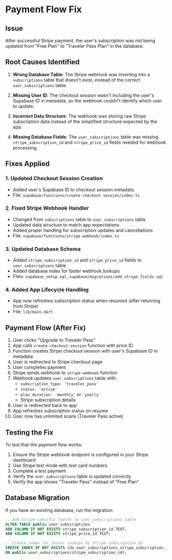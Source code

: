 # Payment Flow Fix

## Issue

After successful Stripe payment, the user's subscription was not being updated from "Free Plan" to "Traveler Pass Plan" in the database.

## Root Causes Identified

1. **Wrong Database Table**: The Stripe webhook was inserting into a `subscriptions` table that doesn't exist, instead of the correct `user_subscriptions` table.

2. **Missing User ID**: The checkout session wasn't including the user's Supabase ID in metadata, so the webhook couldn't identify which user to update.

3. **Incorrect Data Structure**: The webhook was storing raw Stripe subscription data instead of the simplified structure expected by the app.

4. **Missing Database Fields**: The `user_subscriptions` table was missing `stripe_subscription_id` and `stripe_price_id` fields needed for webhook processing.

## Fixes Applied

### 1. Updated Checkout Session Creation

- Added user's Supabase ID to checkout session metadata
- File: `supabase/functions/create-checkout-session/index.ts`

### 2. Fixed Stripe Webhook Handler

- Changed from `subscriptions` table to `user_subscriptions` table
- Updated data structure to match app expectations
- Added proper handling for subscription updates and cancellations
- File: `supabase/functions/stripe-webhook/index.ts`

### 3. Updated Database Schema

- Added `stripe_subscription_id` and `stripe_price_id` fields to `user_subscriptions` table
- Added database index for faster webhook lookups
- Files: `supabase_setup.sql`, `supabase/migrations/add_stripe_fields.sql`

### 4. Added App Lifecycle Handling

- App now refreshes subscription status when resumed (after returning from Stripe)
- File: `lib/main.dart`

## Payment Flow (After Fix)

1. User clicks "Upgrade to Traveler Pass"
2. App calls `create-checkout-session` function with price ID
3. Function creates Stripe checkout session with user's Supabase ID in metadata
4. User is redirected to Stripe checkout page
5. User completes payment
6. Stripe sends webhook to `stripe-webhook` function
7. Webhook updates `user_subscriptions` table with:
   - `subscription_type: 'traveler_pass'`
   - `status: 'active'`
   - `plan_duration: 'monthly'` or `'yearly'`
   - Stripe subscription details
8. User is redirected back to app
9. App refreshes subscription status on resume
10. User now has unlimited scans (Traveler Pass active)

## Testing the Fix

To test that the payment flow works:

1. Ensure the Stripe webhook endpoint is configured in your Stripe dashboard
2. Use Stripe test mode with test card numbers
3. Complete a test payment
4. Verify the `user_subscriptions` table is updated correctly
5. Verify the app shows "Traveler Pass" instead of "Free Plan"

## Database Migration

If you have an existing database, run the migration:

```sql
-- Add Stripe-specific fields to user_subscriptions table
ALTER TABLE public.user_subscriptions
ADD COLUMN IF NOT EXISTS stripe_subscription_id TEXT,
ADD COLUMN IF NOT EXISTS stripe_price_id TEXT;

-- Create index for faster lookups by Stripe subscription ID
CREATE INDEX IF NOT EXISTS idx_user_subscriptions_stripe_subscription_id
ON public.user_subscriptions(stripe_subscription_id);
```

